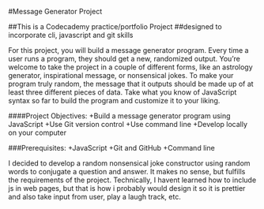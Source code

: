 #Message Generator Project

##This is a Codecademy practice/portfolio Project
##designed to incorporate cli, javascript and git skills

For this project, you will build a message generator program. 
Every time a user runs a program, they should get a new, randomized 
output. You’re welcome to take the project in a couple of different forms, 
like an astrology generator, inspirational message, or nonsensical jokes. 
To make your program truly random, the message that it outputs should be 
made up of at least three different pieces of data. Take what you know of 
JavaScript syntax so far to build the program and customize it to your liking.

####Project Objectives:
+Build a message generator program using JavaScript
+Use Git version control
+Use command line
+Develop locally on your computer

###Prerequisites:
+JavaScript
+Git and GitHub
+Command line

I decided to develop a random nonsensical joke constructor using random words to 
conjugate a question and answer. It makes no sense, but fulfills the requirements
of the project. Technically, I havent learned how to include js in web pages, but that
is how i probably would design it so it is prettier and also take input from user, play 
a laugh track, etc. 
